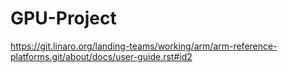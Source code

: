 # GPU-Project
https://git.linaro.org/landing-teams/working/arm/arm-reference-platforms.git/about/docs/user-guide.rst#id2

